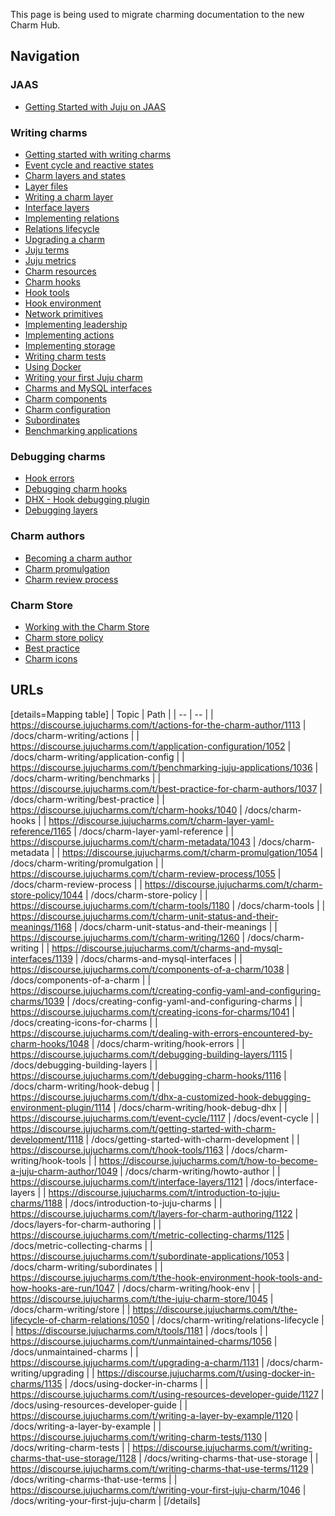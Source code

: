 This page is being used to migrate charming documentation to the new Charm Hub.

## Navigation

### JAAS

- [Getting Started with Juju on JAAS](/t/getting-started-with-juju-on-jaas/1134)

### Writing charms

- [Getting started with writing charms](/t/getting-started-with-charm-development/1118)
- [Event cycle and reactive states](/t/event-cycle/1117)
- [Charm layers and states](/t/layers-for-charm-authoring/1122)
- [Layer files](/t/charm-layer-yaml-reference/1165)
- [Writing a charm layer](/t/writing-a-layer-by-example/1120)
- [Interface layers](/t/interface-layers/1121)
- [Implementing relations](/t/implementing-relations/1051)
- [Relations lifecycle](/t/the-lifecycle-of-charm-relations/1050)
- [Upgrading a charm](/t/upgrading-a-charm/1131)
- [Juju terms](/t/writing-charms-that-use-terms/1129)
- [Juju metrics](/t/metric-collecting-charms/1125)
- [Charm resources](/t/using-resources-developer-guide/1127)
- [Charm hooks](/t/charm-hooks/1040)
- [Hook tools](/t/hook-tools/1163)
- [Hook environment](/t/the-hook-environment-hook-tools-and-how-hooks-are-run/1047)
- [Network primitives](/t/charm-network-primitives/1126)
- [Implementing leadership](/t/implementing-leadership/1124)
- [Implementing actions](/t/actions-for-the-charm-author/1113)
- [Implementing storage](/t/writing-charms-that-use-storage/1128)
- [Writing charm tests](/t/writing-charm-tests/1130)
- [Using Docker](/t/using-docker-in-charms/1135)
- [Writing your first Juju charm](/t/writing-your-first-juju-charm/1046)
- [Charms and MySQL interfaces](/t/charms-and-mysql-interfaces/1139)
- [Charm components](/t/components-of-a-charm/1038)
- [Charm configuration](/t/creating-config-yaml-and-configuring-charms/1039)
- [Subordinates](/t/subordinate-applications/1053)
- [Benchmarking applications](/t/benchmarking-juju-applications/1036)

### Debugging charms

- [Hook errors](/t/dealing-with-errors-encountered-by-charm-hooks/1048)
- [Debugging charm hooks](/t/debugging-charm-hooks/1116)
- [DHX - Hook debugging plugin](/t/dhx-a-customized-hook-debugging-environment-plugin/1114)
- [Debugging layers](/t/debugging-building-layers/1115)

### Charm authors

- [Becoming a charm author](/t/how-to-become-a-juju-charm-author/1049)
- [Charm promulgation](/t/charm-promulgation/1054)
- [Charm review process](/t/charm-review-process/1055)

### Charm Store

- [Working with the Charm Store](/t/the-juju-charm-store/1045)
- [Charm store policy](/t/charm-store-policy/1044)
- [Best practice](/t/best-practice-for-charm-authors/1037)
- [Charm icons](/t/creating-icons-for-charms/1041)

## URLs

[details=Mapping table]
| Topic | Path |
| -- | -- |
| https://discourse.jujucharms.com/t/actions-for-the-charm-author/1113 | /docs/charm-writing/actions |
| https://discourse.jujucharms.com/t/application-configuration/1052 | /docs/charm-writing/application-config |
| https://discourse.jujucharms.com/t/benchmarking-juju-applications/1036 | /docs/charm-writing/benchmarks |
| https://discourse.jujucharms.com/t/best-practice-for-charm-authors/1037 | /docs/charm-writing/best-practice |
| https://discourse.jujucharms.com/t/charm-hooks/1040 | /docs/charm-hooks |
| https://discourse.jujucharms.com/t/charm-layer-yaml-reference/1165 | /docs/charm-layer-yaml-reference |
| https://discourse.jujucharms.com/t/charm-metadata/1043 | /docs/charm-metadata |
| https://discourse.jujucharms.com/t/charm-promulgation/1054 | /docs/charm-writing/promulgation |
| https://discourse.jujucharms.com/t/charm-review-process/1055 | /docs/charm-review-process |
| https://discourse.jujucharms.com/t/charm-store-policy/1044 | /docs/charm-store-policy |
| https://discourse.jujucharms.com/t/charm-tools/1180 | /docs/charm-tools |
| https://discourse.jujucharms.com/t/charm-unit-status-and-their-meanings/1168 | /docs/charm-unit-status-and-their-meanings |
| https://discourse.jujucharms.com/t/charm-writing/1260 | /docs/charm-writing |
| https://discourse.jujucharms.com/t/charms-and-mysql-interfaces/1139 | /docs/charms-and-mysql-interfaces |
| https://discourse.jujucharms.com/t/components-of-a-charm/1038 | /docs/components-of-a-charm |
| https://discourse.jujucharms.com/t/creating-config-yaml-and-configuring-charms/1039 | /docs/creating-config-yaml-and-configuring-charms |
| https://discourse.jujucharms.com/t/creating-icons-for-charms/1041 | /docs/creating-icons-for-charms |
| https://discourse.jujucharms.com/t/dealing-with-errors-encountered-by-charm-hooks/1048 | /docs/charm-writing/hook-errors |
| https://discourse.jujucharms.com/t/debugging-building-layers/1115 | /docs/debugging-building-layers |
| https://discourse.jujucharms.com/t/debugging-charm-hooks/1116 | /docs/charm-writing/hook-debug |
| https://discourse.jujucharms.com/t/dhx-a-customized-hook-debugging-environment-plugin/1114 | /docs/charm-writing/hook-debug-dhx |
| https://discourse.jujucharms.com/t/event-cycle/1117 | /docs/event-cycle |
| https://discourse.jujucharms.com/t/getting-started-with-charm-development/1118 | /docs/getting-started-with-charm-development |
| https://discourse.jujucharms.com/t/hook-tools/1163 | /docs/charm-writing/hook-tools |
| https://discourse.jujucharms.com/t/how-to-become-a-juju-charm-author/1049 | /docs/charm-writing/howto-author |
| https://discourse.jujucharms.com/t/interface-layers/1121 | /docs/interface-layers |
| https://discourse.jujucharms.com/t/introduction-to-juju-charms/1188 | /docs/introduction-to-juju-charms |
| https://discourse.jujucharms.com/t/layers-for-charm-authoring/1122 | /docs/layers-for-charm-authoring |
| https://discourse.jujucharms.com/t/metric-collecting-charms/1125 | /docs/metric-collecting-charms |
| https://discourse.jujucharms.com/t/subordinate-applications/1053 | /docs/charm-writing/subordinates |
| https://discourse.jujucharms.com/t/the-hook-environment-hook-tools-and-how-hooks-are-run/1047 | /docs/charm-writing/hook-env |
| https://discourse.jujucharms.com/t/the-juju-charm-store/1045 | /docs/charm-writing/store |
| https://discourse.jujucharms.com/t/the-lifecycle-of-charm-relations/1050 | /docs/charm-writing/relations-lifecycle |
| https://discourse.jujucharms.com/t/tools/1181 | /docs/tools |
| https://discourse.jujucharms.com/t/unmaintained-charms/1056 | /docs/unmaintained-charms |
| https://discourse.jujucharms.com/t/upgrading-a-charm/1131 | /docs/charm-writing/upgrading |
| https://discourse.jujucharms.com/t/using-docker-in-charms/1135 | /docs/using-docker-in-charms |
| https://discourse.jujucharms.com/t/using-resources-developer-guide/1127 | /docs/using-resources-developer-guide |
| https://discourse.jujucharms.com/t/writing-a-layer-by-example/1120 | /docs/writing-a-layer-by-example |
| https://discourse.jujucharms.com/t/writing-charm-tests/1130 | /docs/writing-charm-tests |
| https://discourse.jujucharms.com/t/writing-charms-that-use-storage/1128 | /docs/writing-charms-that-use-storage |
| https://discourse.jujucharms.com/t/writing-charms-that-use-terms/1129 | /docs/writing-charms-that-use-terms |
| https://discourse.jujucharms.com/t/writing-your-first-juju-charm/1046 | /docs/writing-your-first-juju-charm |
[/details]
